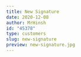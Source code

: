 ```yaml
---
title: New Signature
date: 2020-12-08
author: MrHinsh
id: "45378"
type: customers
slug: new-signature
preview: new-signature.jpg
---
```

